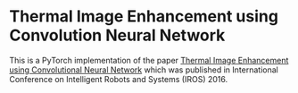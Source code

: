 # Thermal Image Enhancement using Convolution Neural Network
This is a PyTorch implementation of the paper [Thermal Image Enhancement using Convolutional Neural Network](https://ieeexplore.ieee.org/document/7759059) which was published in International Conference on Intelligent Robots and Systems (IROS) 2016.
